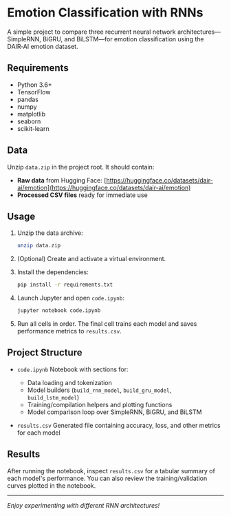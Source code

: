 # Emotion Classification with RNNs

A simple project to compare three recurrent neural network architectures—SimpleRNN, BiGRU, and BiLSTM—for emotion classification using the DAIR‑AI emotion dataset.

## Requirements

* Python 3.6+
* TensorFlow
* pandas
* numpy
* matplotlib
* seaborn
* scikit-learn

## Data

Unzip `data.zip` in the project root. It should contain:

* **Raw data** from Hugging Face:
  [https://huggingface.co/datasets/dair-ai/emotion](https://huggingface.co/datasets/dair-ai/emotion)
* **Processed CSV files** ready for immediate use

## Usage

1. Unzip the data archive:

   ```bash
   unzip data.zip
   ```
2. (Optional) Create and activate a virtual environment.
3. Install the dependencies:

   ```bash
   pip install -r requirements.txt
   ```
4. Launch Jupyter and open `code.ipynb`:

   ```bash
   jupyter notebook code.ipynb
   ```
5. Run all cells in order. The final cell trains each model and saves performance metrics to `results.csv`.

## Project Structure

* `code.ipynb`
  Notebook with sections for:

  * Data loading and tokenization
  * Model builders (`build_rnn_model`, `build_gru_model`, `build_lstm_model`)
  * Training/compilation helpers and plotting functions
  * Model comparison loop over SimpleRNN, BiGRU, and BiLSTM
* `results.csv`
  Generated file containing accuracy, loss, and other metrics for each model

## Results

After running the notebook, inspect `results.csv` for a tabular summary of each model's performance. You can also review the training/validation curves plotted in the notebook.

---

*Enjoy experimenting with different RNN architectures!*
